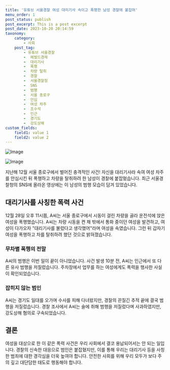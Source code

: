 ```yaml
---
title: '유튜브 서울경찰 여성 대리기사 속이고 폭행한 남성 경찰에 붙잡혀'
menu_order: 1
post_status: publish
post_excerpt: This is a post excerpt
post_date: 2023-10-20 20:14:59
taxonomy:
    category:
        - 사회
    post_tag:
        - 유튜브 서울경찰
        -  헤럴드경제
        -  대리기사
        -  폭행
        -  차량 탈취
        -  경찰
        -  서울경찰청
        -  SNS
        -  범행
        -  서울 종로구
        -  안심
        -  여성 차주
        -  조수석
        -  인근
        -  경기도
        -  강도상해
custom_fields:
    field1: value 1
    field2: value 2
---
```


![Image](https://imgnews.pstatic.net/image/016/2024/02/07/20240207000031_0_20240207074001261.jpg?type=w647)

![Image](https://imgnews.pstatic.net/image/016/2024/02/07/20240207000032_0_20240207074001265.gif?type=w647)


지난해 12월 서울 종로구에서 벌어진 충격적인 사건! 자신을 대리기사라 속여 여성 차주를 안심시킨 뒤 폭행하고 차량을 탈취하려 한 남성이 경찰에 붙잡혔습니다. 최근 서울경찰청의 SNS에 올라온 영상에는 이 남성의 범행 모습이 담겨 있었습니다.

## 대리기사를 사칭한 폭력 사건

12월 28일 오후 11시쯤, A씨는 서울 종로구에서 시동이 걸린 차량을 골라 운전석에 앉은 여성을 폭행했습니다. A씨는 차량 시동을 켠 채 밖에서 통화 중이던 여성을 발견하고, 여성이 다가오자 "대리기사를 불렀다고 생각했어"라며 여성을 속였습니다. 그런 뒤 갑자기 여성을 폭행하고 차를 탈취하려 했던 것으로 밝혀졌습니다.

### 무차별 폭행의 전말

A씨의 범행은 이번 일이 끝이 아니었습니다. 사건 발생 10분 전, A씨는 인근에서 또 다른 유사 범행을 저질렀습니다. 주차장에서 업무를 하는 여성에게도 폭력을 행사한 사실이 확인되었습니다.

### 잡히지 않는 범인

A씨는 경기도 일대를 오가며 수사를 피해 다녀왔지만, 경찰의 끈질긴 추적 끝에 결국 범행을 저질렀습니다. 경찰 조사에서 A씨는 술에 취해 범행을 저질렀다며 사과하였지만, 강도상해 혐의로 구속되었습니다.

## 결론

여성을 대상으로 한 이 같은 폭력 사건은 우리 사회에서 결코 용납되어서는 안 되는 일입니다. 경찰의 신속한 대응으로 범인은 붙잡혔지만, 이를 통해 우리는 대리기사 등을 사칭한 범죄에 대한 경각심을 더욱 높여야 합니다. 안전한 사회를 위해 우리 모두가 보다 주의 깊고 대단담한 태도로 행동해야 합니다.
